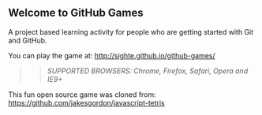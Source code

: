 ## Welcome to GitHub Games

A project based learning activity for people who are getting started with Git and GitHub.

You can play the game at: http://sighte.github.io/github-games/

>> _*SUPPORTED BROWSERS*: Chrome, Firefox, Safari, Opera and IE9+_

This fun open source game was cloned from: https://github.com/jakesgordon/javascript-tetris
